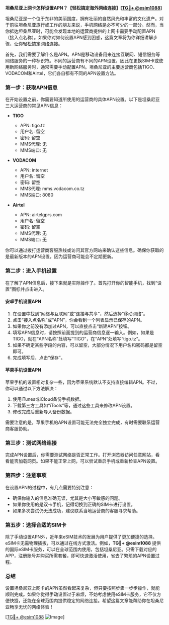 **坦桑尼亚上网卡怎样设置APN？【轻松搞定海外网络连接】[[TG💪+ @esim1088](https://t.me/s/esim1088)]**

坦桑尼亚是一个位于东非的美丽国度，拥有壮丽的自然风光和丰富的文化遗产。对于前往坦桑尼亚旅行或工作的朋友来说，手机网络是必不可少的一部分。然而，当你抵达坦桑尼亚时，可能会发现本地的运营商提供的上网卡需要手动配置APN（接入点名称）。如果你对如何设置APN感到困惑，这篇文章将为你详细讲解步骤，让你轻松搞定网络连接。

首先，我们需要了解什么是APN。APN是移动设备用来连接互联网、短信服务等网络服务的一种标识符。不同的运营商有不同的APN设置，因此在更换SIM卡或使用新网络服务时，通常需要手动配置APN。坦桑尼亚的主要运营商包括TIGO、VODACOM和Airtel，它们各自都有不同的APN设置方法。

### **第一步：获取APN信息**
在开始设置之前，你需要知道所使用的运营商的具体APN设置。以下是坦桑尼亚三大运营商的常见APN信息：

- **TIGO**
  - APN: tigo.tz
  - 用户名: 留空
  - 密码: 留空
  - MMS代理: 无
  - MMS端口: 无

- **VODACOM**
  - APN: internet
  - 用户名: 留空
  - 密码: 留空
  - MMS代理: mms.vodacom.co.tz
  - MMS端口: 8080

- **Airtel**
  - APN: airtelgprs.com
  - 用户名: 留空
  - 密码: 留空
  - MMS代理: 无
  - MMS端口: 无

你可以通过拨打运营商客服热线或访问其官方网站来确认这些信息。确保你获取的是最新版本的APN设置，因为运营商可能会不定期更新。

### **第二步：进入手机设置**
在了解了APN信息后，接下来就是实际操作了。首先打开你的智能手机，找到“设置”图标并点击进入。

#### **安卓手机设置APN**
1. 在设置中找到“网络与互联网”或“连接与共享”，然后选择“移动网络”。
2. 点击“接入点名称”或“APN”，你会看到一个列表显示已保存的APN。
3. 如果你之前没有添加过APN，可以直接点击“新建APN”按钮。
4. 填写APN信息时，请按照前面提到的运营商信息逐一输入。例如，如果是TIGO，就在“APN名称”处填写“TIGO”，在“APN”处填写“tigo.tz”。
5. 如果不确定某些字段的内容，可以留空，大部分情况下用户名和密码都是留空即可。
6. 完成填写后，点击“保存”。

#### **苹果手机设置APN**
苹果手机的设置相对复杂一些，因为苹果系统默认不支持直接编辑APN。不过，你可以通过以下方法解决：

1. 使用iTunes或iCloud备份手机数据。
2. 下载第三方工具如“iTools”等，通过这些工具来修改APN设置。
3. 修改完成后重新导入备份数据。

需要注意的是，苹果手机的APN设置可能无法完全独立完成，有时需要联系运营商客服协助。

### **第三步：测试网络连接**
完成APN设置后，你需要测试网络是否正常工作。打开浏览器访问任意网站，看看能否加载网页。如果不能正常上网，可以尝试重启手机或重新检查APN设置。

### **第四步：注意事项**
在设置APN的过程中，有几点需要特别注意：
- 确保你输入的信息准确无误，尤其是大小写敏感的问题。
- 如果你使用的是双卡手机，记得切换到正确的SIM卡进行设置。
- 如果多次尝试仍无法成功，建议联系当地运营商的客服寻求帮助。

### **第五步：选择合适的SIM卡**
除了手动设置APN外，近年来eSIM技术的发展为用户提供了更加便捷的选择。eSIM卡无需物理插拔，可以通过在线方式激活。例如，**TG💪+ @esim1088** 提供的国际eSIM卡服务，可以在全球范围内使用，包括坦桑尼亚。只需下载对应的APP，注册账号并购买所需套餐，即可快速激活使用，省去了繁琐的APN设置过程。

### **总结**
设置坦桑尼亚上网卡的APN虽然看起来复杂，但只要按照步骤一步步操作，就能顺利完成。如果你觉得手动设置过于麻烦，不妨考虑使用eSIM卡服务，它不仅方便快捷，还能在全球范围内提供稳定的网络连接。希望这篇文章能帮助你在坦桑尼亚畅享无忧的网络体验！

[[TG💪+ @esim1088](https://t.me/s/esim1088) ![Image](https://i.postimg.cc/4NQfJmqS/Snipaste-2025-05-13-00-14-12.png)]
